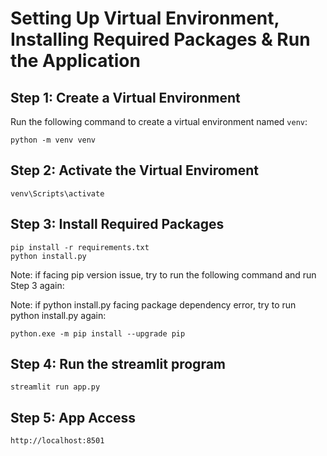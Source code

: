 # Setting Up Virtual Environment, Installing Required Packages & Run the Application

## Step 1: Create a Virtual Environment

Run the following command to create a virtual environment named `venv`:

```
python -m venv venv
```

## Step 2: Activate the Virtual Enviroment
```
venv\Scripts\activate
```

## Step 3: Install Required Packages
```
pip install -r requirements.txt
python install.py
```
Note: if facing pip version issue, try to run the following command and run Step 3 again: 

Note: if python install.py facing package dependency error, try to run python install.py again:
```
python.exe -m pip install --upgrade pip
```
## Step 4: Run the streamlit program
```
streamlit run app.py
```

## Step 5: App Access 
```
http://localhost:8501
```

